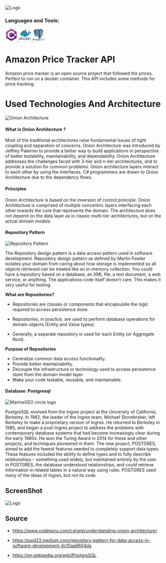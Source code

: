 


![Logo](https://drive.google.com/uc?export=view&id=1vpSXOnTEeH1hW_4rWLQiZHVeul01W6ee)

<h3 align="left">Languages and Tools:</h3>
<p align="left"> <a href="https://www.w3schools.com/cs/" target="_blank" rel="noreferrer"> <img src="https://raw.githubusercontent.com/devicons/devicon/master/icons/csharp/csharp-original.svg" alt="csharp" width="40" height="40"/> </a> <a href="https://www.docker.com/" target="_blank" rel="noreferrer"> <img src="https://raw.githubusercontent.com/devicons/devicon/master/icons/docker/docker-original-wordmark.svg" alt="docker" width="40" height="40"/> </a> <a href="https://www.postgresql.org" target="_blank" rel="noreferrer"> <img src="https://raw.githubusercontent.com/devicons/devicon/master/icons/postgresql/postgresql-original-wordmark.svg" alt="postgresql" width="40" height="40"/> </a> </p>

# Amazon Price Tracker API

Amazon price tracker is an open source project that followed the prices. Perfect to run on a docker container. This API includes some methods for price tracking. 



#  Used Technologies And Architecture

![Onion Architecture](https://drive.google.com/uc?export=view&id=1ROCLMRuQ8lhgoFui_cjdCPJNVWbpTmsy)

#### **What is Onion Architecture ?** 

Most of the traditional architectures raise fundamental issues of tight coupling and separation of concerns. Onion Architecture was introduced by Jeffrey Palermo to provide a better way to build applications in perspective of better testability, maintainability, and dependability. Onion Architecture addresses the challenges faced with 3-tier and n-tier architectures, and to provide a solution for common problems. Onion architecture layers interact to each other by using the Interfaces. C# programmers are drawn to Onion Architecture due to the dependency flows.

#### **Principles**

Onion Architecture is based on the inversion of control principle. Onion Architecture is comprised of multiple concentric layers interfacing each other towards the core that represents the domain. The architecture does not depend on the data layer as in classic multi-tier architectures, but on the actual domain models.

#### **Repository Pattern**

![Repository Pattern](https://drive.google.com/uc?export=view&id=11fzxq8Ye5v3Un0Y7hzpW-xZFHlx3iUa0)

The Repository design pattern is a data access pattern used in software development.
Repository design pattern as defined by Martin Fowler isolates your domain from caring about how storage is implemented so all objects retrieved can be treated like an in-memory collection.
You could have a repository based on a database, an XML file, a text document, a web service, or anything.
The applications code itself doesn’t care. This makes it very useful for testing.

**What are Repositories?**

* Repositories are classes or components that encapsulate the logic required to access persistence store.

* Repositories, in practice, are used to perform database operations for domain objects (Entity and Value types).

* Generally, a separate repository is used for each Entity (or Aggregate Root).

**Purpose of Repositories**
* Centralize common data access functionality.
* Provide better maintainability.
* Decouple the infrastructure or technology used to access persistence store from the domain model layer.
* Make your code testable, reusable, and maintainable.

#### **Database: Postgresql**

<img src="https://drive.google.com/uc?export=view&id=1u1n1-Nw6eQw9AYOXJY6GN1ZhBI2wwIaR" alt="MarineGEO circle logo" style="width:50%;"/>

PostgreSQL evolved from the Ingres project at the University of California, Berkeley. In 1982, the leader of the Ingres team, Michael Stonebraker, left Berkeley to make a proprietary version of Ingres. He returned to Berkeley in 1985, and began a post-Ingres project to address the problems with contemporary database systems that had become increasingly clear during the early 1980s. He won the Turing Award in 2014 for these and other projects, and techniques pioneered in them.
The new project, POSTGRES, aimed to add the fewest features needed to completely support data types. These features included the ability to define types and to fully describe relationships – something used widely, but maintained entirely by the user. In POSTGRES, the database understood relationships, and could retrieve information in related tables in a natural way using rules. POSTGRES used many of the ideas of Ingres, but not its code.





## ScreenShot 

![Logo](https://drive.google.com/uc?export=view&id=1vzDqcmSXk55V3AOQnBLbrUWNyRL7ixZ2)



## Source

* https://www.codeguru.com/csharp/understanding-onion-architecture/

* https://psid23.medium.com/repository-pattern-for-data-access-in-software-development-4c10aa9604da

* https://en.wikipedia.org/wiki/PostgreSQL
